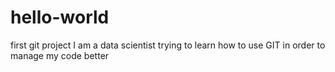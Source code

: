 # hello-world
first git project
I am a data scientist trying to learn how to use GIT in order to manage my code better
